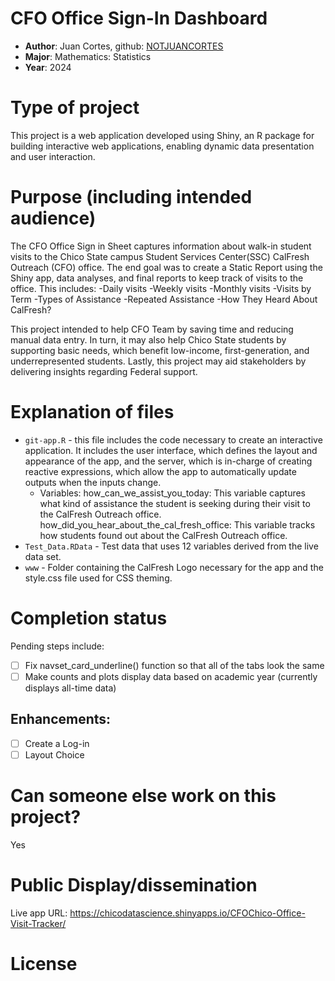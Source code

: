 # CFO Office Sign-In Dashboard
* **Author**: Juan Cortes, github: [NOTJUANCORTES](https://github.com/NOTJUANCORTES)
* **Major**: Mathematics: Statistics
* **Year**: 2024

# Type of project

This project is a web application developed using Shiny, an R package for building interactive web applications, enabling dynamic data presentation and user interaction.

# Purpose (including intended audience)

The CFO Office Sign in Sheet captures information about walk-in student visits to the Chico State campus Student Services Center(SSC) CalFresh Outreach (CFO) office.
The end goal was to create a Static Report using the Shiny app, data analyses, and final reports to keep track of visits to the office. This includes:
-Daily visits
-Weekly visits
-Monthly visits
-Visits by Term
-Types of Assistance
-Repeated Assistance
-How They Heard About CalFresh?

This project intended to help CFO Team by saving time and reducing manual data entry. In turn, it may also help Chico State students by supporting basic needs, which benefit low-income, 
first-generation, and underrepresented students. Lastly, this project may aid stakeholders by delivering insights regarding Federal support.



# Explanation of files

* `git-app.R` - this file includes the code necessary to create an interactive application. It includes the user interface, which defines the layout and appearance of the app, and the server, which is in-charge of creating reactive expressions, which allow the app to automatically update outputs when the inputs change.
    - Variables:
      how_can_we_assist_you_today: This variable captures what kind of assistance the student is seeking during their visit to the CalFresh Outreach office.
      how_did_you_hear_about_the_cal_fresh_office: This variable tracks how students found out about the CalFresh Outreach office.
* `Test_Data.RData` - Test data that uses 12 variables derived from the live data set.
* `www` - Folder containing the CalFresh Logo necessary for the app and the style.css file used for CSS theming.

# Completion status 

Pending steps include: 

- [ ] Fix navset_card_underline() function so that all of the tabs look the same
- [ ] Make counts and plots display data based on academic year (currently displays all-time data)

## Enhancements: 

- [ ] ​Create a Log-in
- [ ] Layout Choice

# Can someone else work on this project? 
Yes

# Public Display/dissemination
Live app URL: https://chicodatascience.shinyapps.io/CFOChico-Office-Visit-Tracker/

# License

